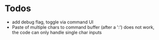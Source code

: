 # Todos
* add debug flag, toggle via command UI
* Paste of multiple chars to command buffer (after a ':') does not work,
  the code can only handle single char inputs 